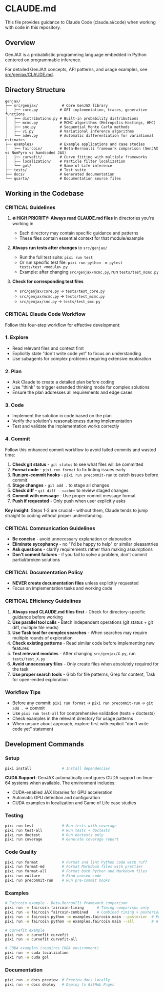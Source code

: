 # CLAUDE.md

This file provides guidance to Claude Code (claude.ai/code) when working with code in this repository.

## Overview

GenJAX is a probabilistic programming language embedded in Python centered on programmable inference.

For detailed GenJAX concepts, API patterns, and usage examples, see [src/genjax/CLAUDE.md](src/genjax/CLAUDE.md).

## Directory Structure

```
genjax/
├── src/genjax/           # Core GenJAX library
│   ├── core.py          # GFI implementation, traces, generative functions
│   ├── distributions.py # Built-in probability distributions
│   ├── mcmc.py          # MCMC algorithms (Metropolis-Hastings, HMC)
│   ├── smc.py           # Sequential Monte Carlo methods
│   ├── vi.py            # Variational inference algorithms
│   └── adev.py          # Automatic differentiation for variational estimates
├── examples/            # Example applications and case studies
│   ├── faircoin/        # Beta-Bernoulli framework comparison (GenJAX vs NumPyro vs handcoded JAX)
│   ├── curvefit/        # Curve fitting with multiple frameworks
│   ├── localization/    # Particle filter localization
│   └── gol/             # Game of Life inference
├── tests/               # Test suite
├── docs/                # Generated documentation
└── quarto/              # Documentation source files
```

## Working in the Codebase

### CRITICAL Guidelines

1. **🔥 HIGH PRIORITY: Always read CLAUDE.md files** in directories you're working in

   - Each directory may contain specific guidance and patterns
   - These files contain essential context for that module/example

2. **Always run tests after changes** to `src/genjax/`

   - Run the full test suite: `pixi run test`
   - Or run specific test file: `pixi run python -m pytest tests/test_<module>.py`
   - Example: after changing `src/genjax/mcmc.py`, run `tests/test_mcmc.py`

3. **Check for corresponding test files**
   - `src/genjax/core.py` → `tests/test_core.py`
   - `src/genjax/mcmc.py` → `tests/test_mcmc.py`
   - `src/genjax/smc.py` → `tests/test_smc.py`

### CRITICAL Claude Code Workflow

Follow this four-step workflow for effective development:

### 1. Explore

- Read relevant files and context first
- Explicitly state "don't write code yet" to focus on understanding
- Use subagents for complex problems requiring extensive exploration

### 2. Plan

- Ask Claude to create a detailed plan before coding
- Use "think" to trigger extended thinking mode for complex solutions
- Ensure the plan addresses all requirements and edge cases

### 3. Code

- Implement the solution in code based on the plan
- Verify the solution's reasonableness during implementation
- Test and validate the implementation works correctly

### 4. Commit

Follow this enhanced commit workflow to avoid failed commits and wasted time:

1. **Check git status** - `git status` to see what files will be committed
2. **Format code** - `pixi run format` to fix linting issues early
3. **Run pre-commit hooks** - `pixi run precommit-run` to catch issues before commit
4. **Stage changes** - `git add .` to stage all changes
5. **Check diff** - `git diff --cached` to review staged changes
6. **Commit with message** - Use proper commit message format
7. **Push if requested** - Only push when user explicitly asks

**Key insight**: Steps 1-2 are crucial - without them, Claude tends to jump straight to coding without proper understanding.

### CRITICAL Communication Guidelines

- **Be concise** - avoid unnecessary explanation or elaboration
- **Eliminate sycophancy** - no "I'd be happy to help" or similar pleasantries
- **Ask questions** - clarify requirements rather than making assumptions
- **Don't commit failures** - if you fail to solve a problem, don't commit partial/broken solutions

### CRITICAL Documentation Policy

- **NEVER create documentation files** unless explicitly requested
- Focus on implementation tasks and working code

### CRITICAL Efficiency Guidelines

1. **Always read CLAUDE.md files first** - Check for directory-specific guidance before working
2. **Use parallel tool calls** - Batch independent operations (git status + git diff, multiple file reads)
3. **Use Task tool for complex searches** - When searches may require multiple rounds of exploration
4. **Check existing patterns** - Read similar code before implementing new features
5. **Test relevant modules** - After changing `src/genjax/X.py`, run `tests/test_X.py`
6. **Avoid unnecessary files** - Only create files when absolutely required for the task
7. **Use proper search tools** - Glob for file patterns, Grep for content, Task for open-ended exploration

### Workflow Tips

- Before any commit: `pixi run format` → `pixi run precommit-run` → `git add .` → commit
- Use `pixi run test-all` for comprehensive validation (tests + doctests)
- Check examples in the relevant directory for usage patterns
- When unsure about approach, explore first with explicit "don't write code yet" statement


## Development Commands

### Setup

```bash
pixi install              # Install dependencies
```

**CUDA Support**: GenJAX automatically configures CUDA support on linux-64 systems when available. The environment includes:
- CUDA-enabled JAX libraries for GPU acceleration
- Automatic GPU detection and configuration
- CUDA examples in localization and Game of Life case studies

### Testing

```bash
pixi run test             # Run tests with coverage
pixi run test-all         # Run tests + doctests
pixi run doctest          # Run doctests only
pixi run coverage         # Generate coverage report
```

### Code Quality

```bash
pixi run format           # Format and lint Python code with ruff
pixi run format-md        # Format Markdown files with prettier
pixi run format-all       # Format both Python and Markdown files
pixi run vulture          # Find unused code
pixi run precommit-run    # Run pre-commit hooks
```

### Examples

```bash
# Faircoin example - Beta-Bernoulli framework comparison
pixi run -e faircoin faircoin-timing      # Timing comparison only
pixi run -e faircoin faircoin-combined    # Combined timing + posterior figure (recommended)
pixi run -e faircoin python -m examples.faircoin.main --posterior  # Posterior comparison only
pixi run -e faircoin python -m examples.faircoin.main --all        # All figures

# Curvefit example
pixi run -e curvefit curvefit
pixi run -e curvefit curvefit-all

# CUDA examples (requires CUDA environment)
pixi run -e cuda localization
pixi run -e cuda gol
```

### Documentation

```bash
pixi run -e docs preview  # Preview docs locally
pixi run -e docs deploy   # Deploy to GitHub Pages
```
